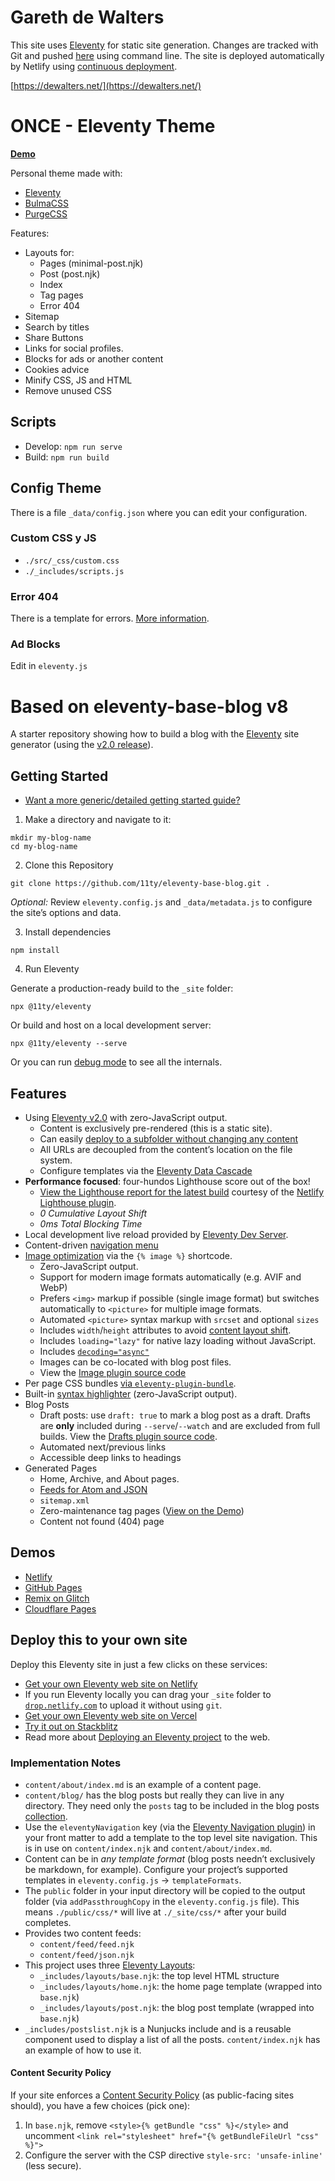 # Gareth de Walters
This site uses [Eleventy](https://www.11ty.io) for static site generation. Changes are tracked with Git and pushed [here](https://github.com//gdewalters/dewalters.net) using command line. The site is deployed automatically by Netlify using [continuous deployment](https://docs.netlify.com/site-deploys/create-deploys/#deploy-with-git).

[https://dewalters.net/](https://dewalters.net/)

# ONCE - Eleventy Theme

[**Demo**](https://once-eleventy.netlify.app/)

Personal theme made with:
- [Eleventy](https://www.11ty.dev/)
- [BulmaCSS](https://bulma.io/)
- [PurgeCSS](https://purgecss.com/)

Features:

- Layouts for:
  - Pages (minimal-post.njk)
  - Post (post.njk)
  - Index
  - Tag pages
  - Error 404
- Sitemap
- Search by titles
- Share Buttons
- Links for social profiles.
- Blocks for ads or another content
- Cookies advice
- Minify CSS, JS and HTML
- Remove unused CSS

## Scripts

- Develop: `npm run serve`
- Build: `npm run build`

## Config Theme

There is a file `_data/config.json` where you can edit your configuration.

### Custom CSS y JS
- `./src/_css/custom.css`
- `./_includes/scripts.js`

### Error 404

There is a template for errors. [More information](https://www.11ty.dev/docs/quicktips/not-found/).

### Ad Blocks

Edit in `eleventy.js`



# Based on eleventy-base-blog v8 

A starter repository showing how to build a blog with the [Eleventy](https://www.11ty.dev/) site generator (using the [v2.0 release](https://www.11ty.dev/blog/eleventy-v2/)).

## Getting Started

* [Want a more generic/detailed getting started guide?](https://www.11ty.dev/docs/getting-started/)

1. Make a directory and navigate to it:

```
mkdir my-blog-name
cd my-blog-name
```

2. Clone this Repository

```
git clone https://github.com/11ty/eleventy-base-blog.git .
```

_Optional:_ Review `eleventy.config.js` and `_data/metadata.js` to configure the site’s options and data.

3. Install dependencies

```
npm install
```

4. Run Eleventy

Generate a production-ready build to the `_site` folder:

```
npx @11ty/eleventy
```

Or build and host on a local development server:

```
npx @11ty/eleventy --serve
```

Or you can run [debug mode](https://www.11ty.dev/docs/debugging/) to see all the internals.

## Features

- Using [Eleventy v2.0](https://www.11ty.dev/blog/eleventy-v2/) with zero-JavaScript output.
	- Content is exclusively pre-rendered (this is a static site).
	- Can easily [deploy to a subfolder without changing any content](https://www.11ty.dev/docs/plugins/html-base/)
	- All URLs are decoupled from the content’s location on the file system.
	- Configure templates via the [Eleventy Data Cascade](https://www.11ty.dev/docs/data-cascade/)
- **Performance focused**: four-hundos Lighthouse score out of the box!
	- [View the Lighthouse report for the latest build](https://eleventy-base-blog.netlify.app/reports/lighthouse/) courtesy of the [Netlify Lighthouse plugin](https://github.com/netlify/netlify-plugin-lighthouse).
	- _0 Cumulative Layout Shift_
	- _0ms Total Blocking Time_
- Local development live reload provided by [Eleventy Dev Server](https://www.11ty.dev/docs/dev-server/).
- Content-driven [navigation menu](https://www.11ty.dev/docs/plugins/navigation/)
- [Image optimization](https://www.11ty.dev/docs/plugins/image/) via the `{% image %}` shortcode.
	- Zero-JavaScript output.
	- Support for modern image formats automatically (e.g. AVIF and WebP)
	- Prefers `<img>` markup if possible (single image format) but switches automatically to `<picture>` for multiple image formats.
	- Automated `<picture>` syntax markup with `srcset` and optional `sizes`
	- Includes `width`/`height` attributes to avoid [content layout shift](https://web.dev/cls/).
	- Includes `loading="lazy"` for native lazy loading without JavaScript.
	- Includes [`decoding="async"`](https://developer.mozilla.org/en-US/docs/Web/API/HTMLImageElement/decoding)
	- Images can be co-located with blog post files.
	- View the [Image plugin source code](https://github.com/11ty/eleventy-base-blog/blob/main/eleventy.config.images.js)
- Per page CSS bundles [via `eleventy-plugin-bundle`](https://github.com/11ty/eleventy-plugin-bundle).
- Built-in [syntax highlighter](https://www.11ty.dev/docs/plugins/syntaxhighlight/) (zero-JavaScript output).
- Blog Posts
	- Draft posts: use `draft: true` to mark a blog post as a draft. Drafts are **only** included during `--serve`/`--watch` and are excluded from full builds. View the [Drafts plugin source code](https://github.com/11ty/eleventy-base-blog/blob/main/eleventy.config.drafts.js).
	- Automated next/previous links
	- Accessible deep links to headings
- Generated Pages
	- Home, Archive, and About pages.
	- [Feeds for Atom and JSON](https://www.11ty.dev/docs/plugins/rss/)
	- `sitemap.xml`
	- Zero-maintenance tag pages ([View on the Demo](https://eleventy-base-blog.netlify.app/tags/))
	- Content not found (404) page

## Demos

- [Netlify](https://eleventy-base-blog.netlify.com/)
- [GitHub Pages](https://11ty.github.io/eleventy-base-blog/)
- [Remix on Glitch](https://glitch.com/~11ty-eleventy-base-blog)
- [Cloudflare Pages](https://eleventy-base-blog-d2a.pages.dev/)

## Deploy this to your own site

Deploy this Eleventy site in just a few clicks on these services:

- [Get your own Eleventy web site on Netlify](https://app.netlify.com/start/deploy?repository=https://github.com/11ty/eleventy-base-blog)
- If you run Eleventy locally you can drag your `_site` folder to [`drop.netlify.com`](https://drop.netlify.com/) to upload it without using `git`.
- [Get your own Eleventy web site on Vercel](https://vercel.com/import/project?template=11ty%2Feleventy-base-blog)
- [Try it out on Stackblitz](https://stackblitz.com/github/11ty/eleventy-base-blog)
- Read more about [Deploying an Eleventy project](https://www.11ty.dev/docs/deployment/) to the web.

### Implementation Notes

- `content/about/index.md` is an example of a content page.
- `content/blog/` has the blog posts but really they can live in any directory. They need only the `posts` tag to be included in the blog posts [collection](https://www.11ty.dev/docs/collections/).
- Use the `eleventyNavigation` key (via the [Eleventy Navigation plugin](https://www.11ty.dev/docs/plugins/navigation/)) in your front matter to add a template to the top level site navigation. This is in use on `content/index.njk` and `content/about/index.md`.
- Content can be in _any template format_ (blog posts needn’t exclusively be markdown, for example). Configure your project’s supported templates in `eleventy.config.js` -> `templateFormats`.
- The `public` folder in your input directory will be copied to the output folder (via `addPassthroughCopy` in the `eleventy.config.js` file). This means `./public/css/*` will live at `./_site/css/*` after your build completes.
- Provides two content feeds:
	- `content/feed/feed.njk`
	- `content/feed/json.njk`
- This project uses three [Eleventy Layouts](https://www.11ty.dev/docs/layouts/):
	- `_includes/layouts/base.njk`: the top level HTML structure
	- `_includes/layouts/home.njk`: the home page template (wrapped into `base.njk`)
	- `_includes/layouts/post.njk`: the blog post template (wrapped into `base.njk`)
- `_includes/postslist.njk` is a Nunjucks include and is a reusable component used to display a list of all the posts. `content/index.njk` has an example of how to use it.

#### Content Security Policy

If your site enforces a [Content Security Policy](https://developer.mozilla.org/en-US/docs/Web/HTTP/CSP) (as public-facing sites should), you have a few choices (pick one):

1. In `base.njk`, remove `<style>{% getBundle "css" %}</style>` and uncomment `<link rel="stylesheet" href="{% getBundleFileUrl "css" %}">`
2. Configure the server with the CSP directive `style-src: 'unsafe-inline'` (less secure).
